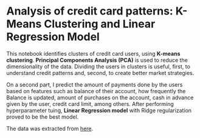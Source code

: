# Analysis of credit card patterns: K-Means Clustering and Linear Regression Model

This notebook identifies clusters of credit card users, using **K-means clustering**. **Principal Components Analysis (PCA)** is used to reduce 
the dimensionality of the data. Dividing the users in clusters is useful, first, to understand credit patterns and, second, to create better market strategies.

On a second part, I predict the amount of payments done by the users based on features such as balance of their account, 
how frequently the Balance is updated, amount of purchases on the account, cash in advance given by the user, 
credit card limit, among others. After performing hyperparameter tuing, **Linear Regression model** with Ridge regularization proved to be the best model. 

The data was extracted from [here](https://www.kaggle.com/arjunbhasin2013/ccdata).

